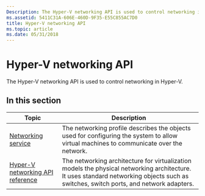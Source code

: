 ```yaml
---
Description: The Hyper-V networking API is used to control networking in Hyper-V.
ms.assetid: 5411C31A-606E-460D-9F35-E55C855AC7D0
title: Hyper-V networking API
ms.topic: article
ms.date: 05/31/2018
---
```


# Hyper-V networking API

The Hyper-V networking API is used to control networking in Hyper-V.

## In this section



| Topic                                                                         | Description                                                                                                                                                                                      |
|-------------------------------------------------------------------------------|--------------------------------------------------------------------------------------------------------------------------------------------------------------------------------------------------|
| [Networking service](networking-service.md)<br/>                       | The networking profile describes the objects used for configuring the system to allow virtual machines to communicate over the network.<br/>                                               |
| [Hyper-V networking API reference](hyper-v-networking-classes.md)<br/> | The networking architecture for virtualization models the physical networking architecture. It uses standard networking objects such as switches, switch ports, and network adapters.<br/> |



 

 

 





